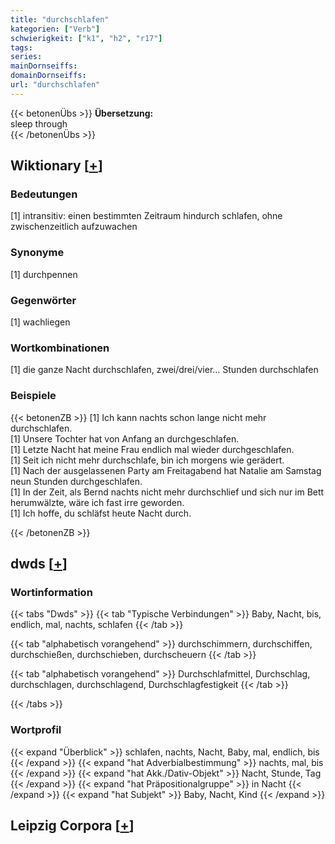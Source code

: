 ```yaml
---
title: "durchschlafen"
kategorien: ["Verb"]
schwierigkeit: ["k1", "h2", "r17"]
tags:
series:
mainDornseiffs:
domainDornseiffs:
url: "durchschlafen"
---
```


{{< betonenÜbs >}}
**Übersetzung:**  
sleep through  
{{< /betonenÜbs >}}

## Wiktionary [[+](https://de.wiktionary.org/wiki/durchschlafen)]

### Bedeutungen
[1] intransitiv: einen bestimmten Zeitraum hindurch schlafen, ohne zwischenzeitlich aufzuwachen  

### Synonyme
[1] durchpennen  

### Gegenwörter
[1] wachliegen  

### Wortkombinationen
[1] die ganze Nacht durchschlafen, zwei/drei/vier… Stunden durchschlafen  

### Beispiele
{{< betonenZB >}}
[1] Ich kann nachts schon lange nicht mehr durchschlafen.  
[1] Unsere Tochter hat von Anfang an durchgeschlafen.  
[1] Letzte Nacht hat meine Frau endlich mal wieder durchgeschlafen.  
[1] Seit ich nicht mehr durchschlafe, bin ich morgens wie gerädert.  
[1] Nach der ausgelassenen Party am Freitagabend hat Natalie am Samstag neun Stunden durchgeschlafen.  
[1] In der Zeit, als Bernd nachts nicht mehr durchschlief und sich nur im Bett herumwälzte, wäre ich fast irre geworden.  
[1] Ich hoffe, du schläfst heute Nacht durch.  

{{< /betonenZB >}}


## dwds [[+](https://www.dwds.de/wb/durchschlafen)]

### Wortinformation
{{< tabs "Dwds" >}}
{{< tab "Typische Verbindungen" >}}
Baby, Nacht, bis, endlich, mal, nachts, schlafen
{{< /tab >}}

{{< tab "alphabetisch vorangehend" >}}
durchschimmern, durchschiffen, durchschießen, durchschieben, durchscheuern
{{< /tab >}}

{{< tab "alphabetisch vorangehend" >}}
Durchschlafmittel, Durchschlag, durchschlagen, durchschlagend, Durchschlagfestigkeit
{{< /tab >}}

{{< /tabs >}}

### Wortprofil
{{< expand "Überblick" >}} schlafen, nachts, Nacht, Baby, mal, endlich, bis {{< /expand >}}
{{< expand "hat Adverbialbestimmung" >}} nachts, mal, bis {{< /expand >}}
{{< expand "hat Akk./Dativ-Objekt" >}} Nacht, Stunde, Tag {{< /expand >}}
{{< expand "hat Präpositionalgruppe" >}} in Nacht {{< /expand >}}
{{< expand "hat Subjekt" >}} Baby, Nacht, Kind {{< /expand >}}

## Leipzig Corpora [[+](https://corpora.uni-leipzig.de/en/res?word=durchschlafen&corpusId=deu_newscrawl-public_2018)]

